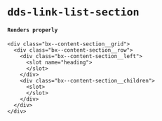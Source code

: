 # `dds-link-list-section`

#### `Renders properly`

```
<div class="bx--content-section__grid">
  <div class="bx--content-section__row">
    <div class="bx--content-section__left">
      <slot name="heading">
      </slot>
    </div>
    <div class="bx--content-section__children">
      <slot>
      </slot>
    </div>
  </div>
</div>

```

